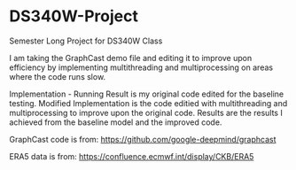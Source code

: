 # DS340W-Project
Semester Long Project for DS340W Class


I am taking the GraphCast demo file and editing it to improve upon efficiency by implementing multithreading and multiprocessing on areas where the code runs slow.

Implementation - Running Result is my original code edited for the baseline testing. Modified Implementation is the code editied with multithreading and multiprocessing to improve upon the original code. Results are the results I achieved from the baseline model and the improved code.

GraphCast code is from: https://github.com/google-deepmind/graphcast

ERA5 data is from: https://confluence.ecmwf.int/display/CKB/ERA5

